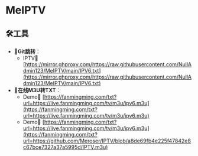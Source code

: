 # MeIPTV

## 🛠️工具
- 📄**Git跳转**：
  - IPTV🔗 [https://mirror.ghproxy.com/https://raw.githubusercontent.com/NullAdmin123/MeIPTV/main/IPV6.txt](https://mirror.ghproxy.com/https://raw.githubusercontent.com/NullAdmin123/MeIPTV/main/IPV6.txt)
- 📄**在线M3U转TXT**：
  - Demo🔗 [https://fanmingming.com/txt?url=https://live.fanmingming.com/tv/m3u/ipv6.m3u](https://fanmingming.com/txt?url=https://live.fanmingming.com/tv/m3u/ipv6.m3u)
  - Demo🔗 [https://fanmingming.com/txt?url=https://live.fanmingming.com/tv/m3u/ipv6.m3u](https://fanmingming.com/txt?url=https://github.com/Meroser/IPTV/blob/a8de69fb4e225f47842e8c67bce7327a37a5995d/IPTV.m3u)
